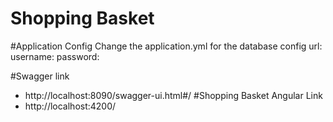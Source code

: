 Shopping Basket 
======
#Application Config
Change the application.yml for the database config
    url: <Database Url>
    username: <user>
    password: <pass>
 
#Swagger link
- http://localhost:8090/swagger-ui.html#/
#Shopping Basket Angular Link
- http://localhost:4200/
